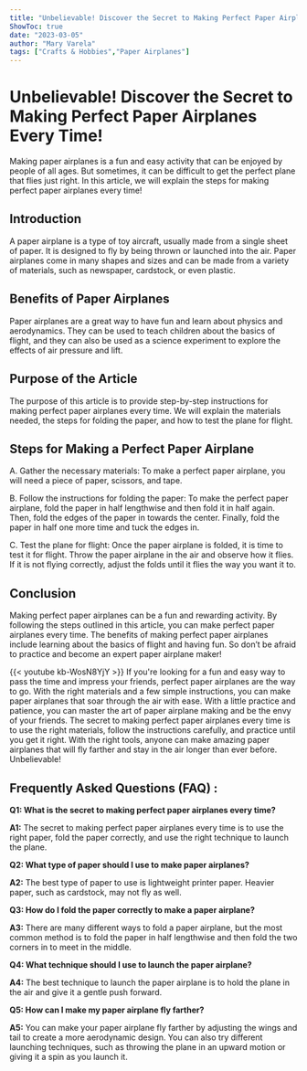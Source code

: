 ```yaml
---
title: "Unbelievable! Discover the Secret to Making Perfect Paper Airplanes Every Time!"
ShowToc: true 
date: "2023-03-05"
author: "Mary Varela" 
tags: ["Crafts & Hobbies","Paper Airplanes"]
---
```

# Unbelievable! Discover the Secret to Making Perfect Paper Airplanes Every Time!

Making paper airplanes is a fun and easy activity that can be enjoyed by people of all ages. But sometimes, it can be difficult to get the perfect plane that flies just right. In this article, we will explain the steps for making perfect paper airplanes every time!

## Introduction 

A paper airplane is a type of toy aircraft, usually made from a single sheet of paper. It is designed to fly by being thrown or launched into the air. Paper airplanes come in many shapes and sizes and can be made from a variety of materials, such as newspaper, cardstock, or even plastic.

## Benefits of Paper Airplanes

Paper airplanes are a great way to have fun and learn about physics and aerodynamics. They can be used to teach children about the basics of flight, and they can also be used as a science experiment to explore the effects of air pressure and lift.

## Purpose of the Article

The purpose of this article is to provide step-by-step instructions for making perfect paper airplanes every time. We will explain the materials needed, the steps for folding the paper, and how to test the plane for flight.

## Steps for Making a Perfect Paper Airplane

A. Gather the necessary materials: To make a perfect paper airplane, you will need a piece of paper, scissors, and tape.

B. Follow the instructions for folding the paper: To make the perfect paper airplane, fold the paper in half lengthwise and then fold it in half again. Then, fold the edges of the paper in towards the center. Finally, fold the paper in half one more time and tuck the edges in.

C. Test the plane for flight: Once the paper airplane is folded, it is time to test it for flight. Throw the paper airplane in the air and observe how it flies. If it is not flying correctly, adjust the folds until it flies the way you want it to.

## Conclusion

Making perfect paper airplanes can be a fun and rewarding activity. By following the steps outlined in this article, you can make perfect paper airplanes every time. The benefits of making perfect paper airplanes include learning about the basics of flight and having fun. So don’t be afraid to practice and become an expert paper airplane maker!

{{< youtube kb-WosN8YjY >}} 
If you're looking for a fun and easy way to pass the time and impress your friends, perfect paper airplanes are the way to go. With the right materials and a few simple instructions, you can make paper airplanes that soar through the air with ease. With a little practice and patience, you can master the art of paper airplane making and be the envy of your friends. The secret to making perfect paper airplanes every time is to use the right materials, follow the instructions carefully, and practice until you get it right. With the right tools, anyone can make amazing paper airplanes that will fly farther and stay in the air longer than ever before. Unbelievable!

## Frequently Asked Questions (FAQ) :
**Q1: What is the secret to making perfect paper airplanes every time?**

**A1:** The secret to making perfect paper airplanes every time is to use the right paper, fold the paper correctly, and use the right technique to launch the plane.


**Q2: What type of paper should I use to make paper airplanes?**

**A2:** The best type of paper to use is lightweight printer paper. Heavier paper, such as cardstock, may not fly as well.


**Q3: How do I fold the paper correctly to make a paper airplane?**

**A3:** There are many different ways to fold a paper airplane, but the most common method is to fold the paper in half lengthwise and then fold the two corners in to meet in the middle.


**Q4: What technique should I use to launch the paper airplane?**

**A4:** The best technique to launch the paper airplane is to hold the plane in the air and give it a gentle push forward.


**Q5: How can I make my paper airplane fly farther?**

**A5:** You can make your paper airplane fly farther by adjusting the wings and tail to create a more aerodynamic design. You can also try different launching techniques, such as throwing the plane in an upward motion or giving it a spin as you launch it.





